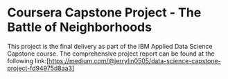 # Coursera Capstone Project - The Battle of Neighborhoods
This project is the final delivery as part of the IBM Applied Data Science Capstone course. The comprehensive project report can be found at the following link:[https://medium.com/@jerrylin0505/data-science-capstone-project-fd94975d8aa3]
